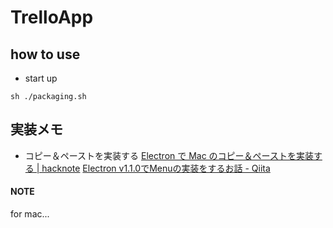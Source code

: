# TrelloApp

## how to use

- start up
```
sh ./packaging.sh
```

## 実装メモ
- コピー＆ペーストを実装する
<a href="http://hacknote.jp/archives/16729/" >Electron で Mac のコピー＆ペーストを実装する | hacknote</a>
<a href="http://qiita.com/asayamakk/items/00194a9d4ac2a8a5f8cb" >Electron v1.1.0でMenuの実装をするお話 - Qiita</a>

#### NOTE
for mac...

